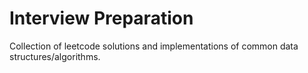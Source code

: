 # Interview Preparation
Collection of leetcode solutions and implementations of common data structures/algorithms.

